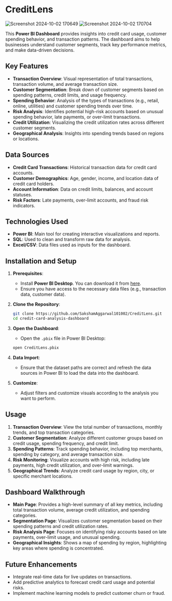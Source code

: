 # CreditLens
![Screenshot 2024-10-02 170649](https://github.com/user-attachments/assets/079f466f-7493-4dc8-8a64-e012b548b3e3)
![Screenshot 2024-10-02 170704](https://github.com/user-attachments/assets/03b740ca-e06f-44ad-a6e1-93a5ea93af43)

This **Power BI Dashboard** provides insights into credit card usage, customer spending behavior, and transaction patterns. The dashboard aims to help businesses understand customer segments, track key performance metrics, and make data-driven decisions.

## Key Features
- **Transaction Overview**: Visual representation of total transactions, transaction volume, and average transaction size.
- **Customer Segmentation**: Break down of customer segments based on spending patterns, credit limits, and usage frequency.
- **Spending Behavior**: Analysis of the types of transactions (e.g., retail, online, utilities) and customer spending trends over time.
- **Risk Analysis**: Identifies potential high-risk accounts based on unusual spending behavior, late payments, or over-limit transactions.
- **Credit Utilization**: Visualizing the credit utilization rates across different customer segments.
- **Geographical Analysis**: Insights into spending trends based on regions or locations.

## Data Sources
- **Credit Card Transactions**: Historical transaction data for credit card accounts.
- **Customer Demographics**: Age, gender, income, and location data of credit card holders.
- **Account Information**: Data on credit limits, balances, and account statuses.
- **Risk Factors**: Late payments, over-limit accounts, and fraud risk indicators.

## Technologies Used
- **Power BI**: Main tool for creating interactive visualizations and reports.
- **SQL**: Used to clean and transform raw data for analysis.
- **Excel/CSV**: Data files used as inputs for the dashboard.

## Installation and Setup

1. **Prerequisites**:
    - Install **Power BI Desktop**. You can download it from [here](https://powerbi.microsoft.com/desktop/).
    - Ensure you have access to the necessary data files (e.g., transaction data, customer data).

2. **Clone the Repository**:
    ```bash
    git clone https://github.com/SakshamAggarwal101002/CreditLens.git
    cd credit-card-analysis-dashboard
    ```

3. **Open the Dashboard**:
    - Open the `.pbix` file in Power BI Desktop:
    ```bash
    open CreditLens.pbix
    ```

4. **Data Import**:
    - Ensure that the dataset paths are correct and refresh the data sources in Power BI to load the data into the dashboard.

5. **Customize**:
    - Adjust filters and customize visuals according to the analysis you want to perform.

## Usage
1. **Transaction Overview**: View the total number of transactions, monthly trends, and top transaction categories.
2. **Customer Segmentation**: Analyze different customer groups based on credit usage, spending frequency, and credit limit.
3. **Spending Patterns**: Track spending behavior, including top merchants, spending by category, and average transaction size.
4. **Risk Monitoring**: Visualize accounts with high risk, including late payments, high credit utilization, and over-limit warnings.
5. **Geographical Trends**: Analyze credit card usage by region, city, or specific merchant locations.

## Dashboard Walkthrough
- **Main Page**: Provides a high-level summary of all key metrics, including total transaction volume, average credit utilization, and spending categories.
- **Segmentation Page**: Visualizes customer segmentation based on their spending patterns and credit utilization rates.
- **Risk Analysis Page**: Focuses on identifying risky accounts based on late payments, over-limit usage, and unusual spending.
- **Geographical Insights**: Shows a map of spending by region, highlighting key areas where spending is concentrated.

## Future Enhancements
- Integrate real-time data for live updates on transactions.
- Add predictive analytics to forecast credit card usage and potential risks.
- Implement machine learning models to predict customer churn or fraud.




